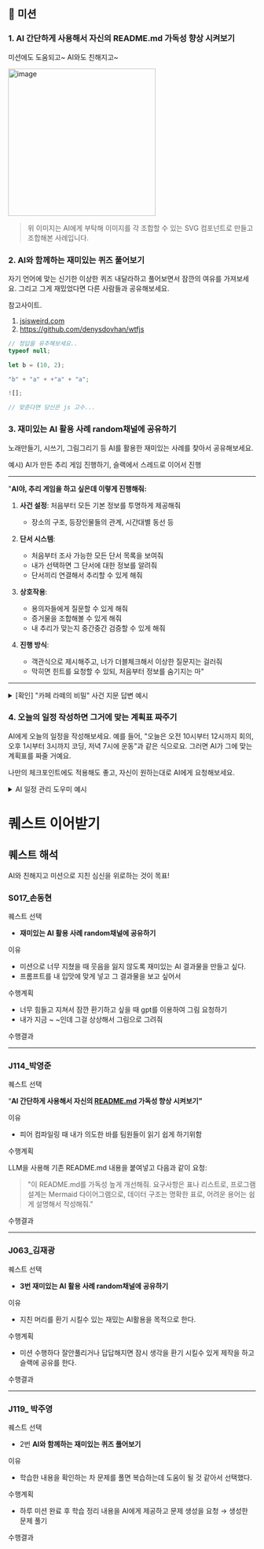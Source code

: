 ## 📝 미션

### **1. AI 간단하게 사용해서 자신의 README.md 가독성 향상 시켜보기**

미션에도 도움되고~ AI와도 친해지고~

<img width="300" alt="image" src="https://github.com/user-attachments/assets/d5dd5ef0-28ab-4fa4-a67c-bd6728f54ab9" />

> 위 이미지는 AI에게 부탁해 이미지를 각 조합할 수 있는 SVG 컴포넌트로 만들고 조합해본 사례입니다.

### **2. AI와 함께하는 재미있는 퀴즈 풀어보기**

자기 언어에 맞는 신기한 이상한 퀴즈 내달라하고 풀어보면서 잠깐의 여유를 가져보세요.
그리고 그게 재밌었다면 다른 사람들과 공유해보세요.

참고사이트.

1. [jsisweird.com](https://jsisweird.com/)
2. https://github.com/denysdovhan/wtfjs

```js
// 정답을 유추해보세요..
typeof null;

let b = (10, 2);

"b" + "a" + +"a" + "a";

![];

// 맞춘다면 당신은 js 고수...
```

### **3. 재미있는 AI 활용 사례 random채널에 공유하기**

노래만들기, 시쓰기, 그림그리기 등 AI를 활용한 재미있는 사례를 찾아서 공유해보세요.

예시)
AI가 만든 추리 게임 진행하기, 슬랙에서 스레드로 이어서 진행

---

"**AI야, 추리 게임을 하고 싶은데 이렇게 진행해줘:**

1. **사건 설정**: 처음부터 모든 기본 정보를 투명하게 제공해줘

   - 장소의 구조, 등장인물들의 관계, 시간대별 동선 등

2. **단서 시스템**:

   - 처음부터 조사 가능한 모든 단서 목록을 보여줘
   - 내가 선택하면 그 단서에 대한 정보를 알려줘
   - 단서끼리 연결해서 추리할 수 있게 해줘

3. **상호작용**:

   - 용의자들에게 질문할 수 있게 해줘
   - 증거물을 조합해볼 수 있게 해줘
   - 내 추리가 맞는지 중간중간 검증할 수 있게 해줘

4. **진행 방식**:
   - 객관식으로 제시해주고, 너가 더블체크해서 이상한 질문지는 걸러줘
   - 막히면 힌트를 요청할 수 있되, 처음부터 정보를 숨기지는 마"

---

<details> 
<summary><bold>[확인] "카페 라떼의 비밀" 사건 지문 답변 예시 </bold></summary>

# 🔍 카페 라떼의 비밀 사건 파일

## 📋 사건 개요

- **발생일시**: 2025년 7월 24일 목요일 오후 3시
- **장소**: 광명시 블루문 카페
- **피해자**: 김민수 (35세, IT 스타트업 'NextGen' CEO)
- **상태**: 의식불명 후 병원 이송, 독극물 중독 의심

## 🏢 장소 정보

### 카페 블루문 구조

```
[2층] VIP룸 (예약제, 최대 4명)
      - 별도 계단 이용
      - CCTV 있음 (정상 작동)

[1층] 일반 홀
      - A구역: 창가석 (A-1~A-5)
      - B구역: 중앙석 (B-1~B-4)
      - C구역: 카운터석 (C-1~C-3)
      - 화장실: 1층 끝
      - CCTV: 입구, 카운터 (A구역 CCTV 고장)
```

## 👥 당일 카페에 있던 사람들

1. **직원**

   - 박지은 (25세): 바리스타, 김민수와 5개월째 안면
   - 최준호 (22세): 아르바이트생, 근무 2주차

2. **손님들**
   - 이서연 (33세): 프리랜서 개발자, B-2 착석
   - 정현우 (29세): NextGen 전 직원, A-1 착석
   - 안소희 (27세): 블로거, C-2 착석
   - 김태준 (42세): 벤처투자자, 2층 VIP룸
   - 한예진 (31세): 김태준의 비서, 2층 VIP룸

## ⏰ 시간대별 동선

- 14:00 - 카페 오픈
- 14:15 - 정현우 입장 (A-1 착석)
- 14:20 - 이서연 입장 (B-2 착석)
- 14:25 - 김태준, 한예진 2층 입장
- 14:30 - 김민수 입장... 그런데 A-3에 누군가 있음
- 14:32 - 김민수 B-3 착석 (평소와 다른 자리)
- 14:35 - 김민수 아이스 카페라떼 주문
- 14:40 - 안소희 입장 (C-2 착석)
- 14:45 - 김민수 커피 수령
- 14:55 - 김민수 커피 마시기 시작
- 15:00 - 김민수 쓰러짐

## 🔎 조사 가능한 단서

1. **김민수의 커피잔** - 독극물 검사 결과 대기중
2. **A-3 테이블** - 김민수의 평소 자리
3. **CCTV 영상** - 입구, 카운터, 2층 (A구역 제외)
4. **쓰레기통** - 카운터 옆, 화장실 앞
5. **김민수의 소지품** - 휴대폰, 지갑, 노트북
6. **주문 기록** - POS 시스템
7. **직원 사물함** - 직원 휴게실
8. **2층 VIP룸** - 별도 조사 필요

---

**무엇을 조사하시겠습니까? 또는 누구에게 질문하시겠습니까?**

(예: "1번 단서 조사", "박지은에게 질문", "정현우와 김민수의 관계는?" 등)

</details>

### **4. 오늘의 일정 작성하면 그거에 맞는 계획표 짜주기**

AI에게 오늘의 일정을 작성해보세요. 예를 들어, "오늘은 오전 10시부터 12시까지 회의, 오후 1시부터 3시까지 코딩, 저녁 7시에 운동"과 같은 식으로요. 그러면 AI가 그에 맞는 계획표를 짜줄 거예요.

나만의 체크포인트에도 적용해도 좋고, 자신이 원하는대로 AI에게 요청해보세요.

<details>
<summary><bold>AI 일정 관리 도우미 예시</bold></summary>

# 📅 AI 일정 관리 도우미 예시

## 개요

AI에게 하루 일정을 알려주면, 체계적인 계획표와 시간 관리 팁을 제공받을 수 있습니다.

## 사용 예시

### 예시 1: 기본 일정 요청

```
사용자: "오늘 일정이야: 오전 9시 팀 미팅, 오후 1시-3시 프로젝트 코딩,
        4시 클라이언트 미팅, 저녁 7시 헬스장"

AI 응답:
📋 오늘의 일정표 (2025년 7월 25일)

⏰ 시간별 계획
├── 09:00-10:00 | 🤝 팀 미팅
├── 10:00-13:00 | 📧 메일 확인 및 오전 업무
├── 13:00-15:00 | 💻 프로젝트 코딩 (집중 시간)
├── 15:00-16:00 | ☕ 휴식 및 미팅 준비
├── 16:00-17:00 | 👔 클라이언트 미팅
├── 17:00-19:00 | 📝 미팅 후속 조치 및 마무리
└── 19:00-20:00 | 🏃 헬스장

💡 추천사항:
- 미팅 사이 15분 버퍼 시간 확보
- 코딩 시간에는 집중 모드 활성화
- 점심시간 별도 확보 필요
```

### 예시 2: 체크포인트 포함 요청

```
사용자: "오늘 논문 마감이야. 오전에 초안 작성, 오후에 수정,
        저녁 6시까지 제출해야 해. 중간중간 체크포인트도 만들어줘"

AI 응답:
📝 논문 마감일 집중 계획표

🎯 목표: 저녁 6시까지 논문 제출 완료

⏱️ 시간대별 작업 & 체크포인트
├── 09:00-11:00 | 초안 작성 (서론~본론)
│   ✅ CP1 (10:00): 서론 완성 여부 확인
├── 11:00-12:30 | 초안 작성 (결론~참고문헌)
│   ✅ CP2 (12:00): 본론 완성도 점검
├── 12:30-13:30 | 점심 & 휴식
├── 13:30-15:00 | 1차 수정 (논리 흐름)
│   ✅ CP3 (14:30): 전체 구조 재검토
├── 15:00-16:30 | 2차 수정 (문법/오타)
│   ✅ CP4 (16:00): 인용 형식 확인
├── 16:30-17:30 | 최종 검토 & 서식 정리
│   ✅ CP5 (17:00): 제출 요건 체크리스트
└── 17:30-18:00 | 제출 & 백업

⚡ 위기 관리:
- 각 체크포인트에서 지연 시 다음 단계 시간 조정
- 17:00까지 미완성 시 핵심 부분만 마무리
```

### 예시 3: 유연한 일정 요청

```
사용자: "재택근무인데 일정 좀 짜줘. 할 일: 보고서 작성,
        온라인 회의 2개, 이메일 답장, 운동도 하고 싶어"

AI 응답:
🏠 재택근무 최적화 일정표

📌 유연한 시간 배분 (권장)
├── 09:00-09:30 | ☕ 모닝 루틴 & 일정 확인
├── 09:30-11:00 | 📊 보고서 작성 (집중력 높은 시간)
├── 11:00-11:30 | 📧 이메일 답장 (1차)
├── 11:30-12:00 | 🖥️ 온라인 회의 #1
├── 12:00-13:00 | 🍽️ 점심 & 스트레칭
├── 13:00-14:00 | 🖥️ 온라인 회의 #2
├── 14:00-15:30 | 📊 보고서 마무리
├── 15:30-16:00 | 📧 이메일 답장 (2차)
├── 16:00-17:00 | 🏃 홈트레이닝 or 산책
└── 17:00-17:30 | 📝 내일 할 일 정리

🎨 재택근무 팁:
- 회의 사이 최소 30분 간격 유지
- 포모도로 기법 활용 (25분 집중 + 5분 휴식)
- 자연광이 좋은 시간에 중요 업무 배치
```

## 활용 팁

- 구체적인 시간을 말하면 더 정확한 계획표 생성
- "체크포인트", "마일스톤", "우선순위" 등의 키워드 사용
- 개인 성향(아침형/저녁형)을 언급하면 맞춤형 일정 제공
- 예상 소요 시간을 함께 알려주면 현실적인 계획 수립

</details>









# **퀘스트 이어받기**

## **퀘스트 해석**

AI와 친해지고 미션으로 지친 심신을 위로하는 것이 목표!

### S017_손동현

퀘스트 선택

- **재미있는 AI 활용 사례 random채널에 공유하기**

이유

- 미션으로 너무 지쳤을 때 웃음을 잃지 않도록 재미있는 AI 결과물을 만들고 싶다.
- 프롬프트를 내 입맛에 맞게 넣고 그 결과물을 보고 싶어서

수행계획

- 너무 힘들고 지쳐서 잠깐 환기하고 싶을 때 gpt를 이용하여 그림 요청하기
- 내가 지금 ~ ~인데 그걸 상상해서 그림으로 그려줘

수행결과

---

### J114_박영준

퀘스트 선택

“**AI 간단하게 사용해서 자신의 [README.md](http://readme.md/) 가독성 향상 시켜보기”**

이유

- 피어 컴파일링 때 내가 의도한 바를 팀원들이 읽기 쉽게 하기위함

수행계획

LLM을 사용해 기존 README.md 내용을 붙여넣고 다음과 같이 요청:

> "이 README.md를 가독성 높게 개선해줘. 요구사항은 표나 리스트로, 프로그램 설계는 Mermaid 다이어그램으로, 데이터 구조는 명확한 표로, 어려운 용어는 쉽게 설명해서 작성해줘."
> 

수행결과

---

### J063_김재광

퀘스트 선택

- **3번 재미있는 AI 활용 사례 random채널에 공유하기**

이유

- 지친 머리를 환기 시킬수 있는 재밌는 AI활용을 목적으로 한다.

수행계획

- 미션 수행하다 잘안풀리거나 답답해지면 잠시 생각을 환기 시킬수 있게 제작을 하고 슬랙에 공유를 한다.

수행결과

---

### J119_ 박주영

퀘스트 선택

- 2번 **AI와 함께하는 재미있는 퀴즈 풀어보기**

이유 

- 학습한 내용을 확인하는 차 문제를 풀면 복습하는데 도움이 될 것 같아서 선택했다.

수행계획

- 하루 미션 완료 후 학습 정리 내용을 AI에게 제공하고 문제 생성을 요청 → 생성한 문제 풀기

수행결과
